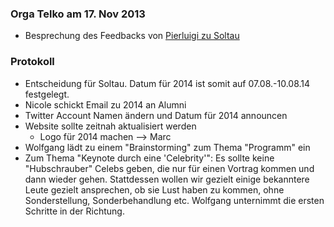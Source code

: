 ### Orga Telko am 17. Nov 2013

* Besprechung des Feedbacks von [Pierluigi zu Soltau](http://www.softwerkskammer.org/mailarchive/message/20131112234156.GB1348%40pluto-3.local)

### Protokoll

* Entscheidung für Soltau. Datum für 2014 ist somit auf 07.08.-10.08.14 festgelegt.
* Nicole schickt Email zu 2014 an Alumni
* Twitter Account Namen ändern und Datum für 2014 announcen
* Website sollte zeitnah aktualisiert werden
    * Logo für 2014 machen --> Marc
* Wolfgang lädt zu einem "Brainstorming" zum Thema "Programm" ein 
* Zum Thema "Keynote durch eine 'Celebrity'": Es sollte keine "Hubschrauber" Celebs geben, die nur für einen Vortrag kommen und dann wieder gehen. Stattdessen wollen wir gezielt einige bekanntere Leute gezielt ansprechen, ob sie Lust haben zu kommen, ohne Sonderstellung, Sonderbehandlung etc. Wolfgang unternimmt die ersten Schritte in der Richtung. 